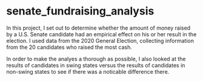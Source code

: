 # senate_fundraising_analysis

In this project, I set out to determine whether the amount of money raised by a U.S. Senate candidate had an empirical effect on his or her result in the election.  I used data from the 2020 General Election, collecting information from the 20 candidates who raised the most cash.  

In order to make the analyes a thorough as possible, I also looked at the results of candidates in swing states versus the results of candidates in non-swing states to see if there was a noticable difference there.  

